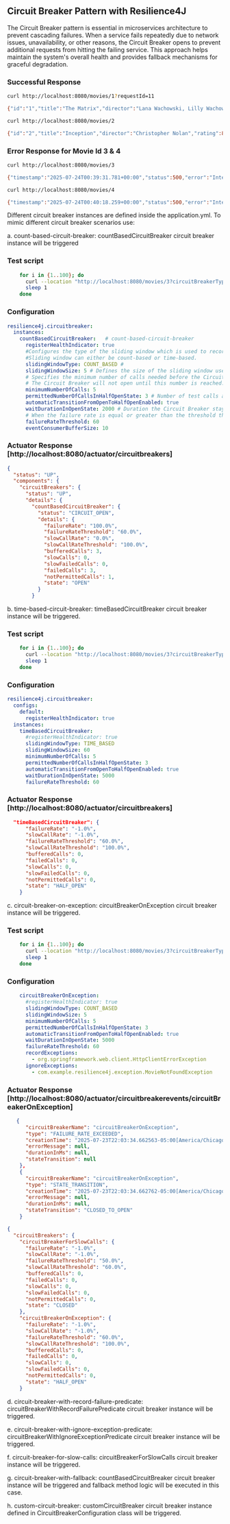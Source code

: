 ## Circuit Breaker Pattern with Resilience4J
The Circuit Breaker pattern is essential in microservices architecture to prevent cascading failures. 
When a service fails repeatedly due to network issues, unavailability, or other reasons, 
the Circuit Breaker opens to prevent additional requests from hitting the failing service. 
This approach helps maintain the system's overall health and provides fallback mechanisms for graceful degradation.

### Successful Response 

```bash
curl http://localhost:8080/movies/1?requestId=11

{"id":"1","title":"The Matrix","director":"Lana Wachowski, Lilly Wachowski","rating":8.7}
```
```bash
curl http://localhost:8080/movies/2

{"id":"2","title":"Inception","director":"Christopher Nolan","rating":8.8}
```

### Error Response for Movie Id 3 & 4
```bash
curl http://localhost:8080/movies/3

{"timestamp":"2025-07-24T00:39:31.781+00:00","status":500,"error":"Internal Server Error","path":"/movies/3"}
```

```bash
curl http://localhost:8080/movies/4

{"timestamp":"2025-07-24T00:40:18.259+00:00","status":500,"error":"Internal Server Error","path":"/movies/4"}
```

Different circuit breaker instances are defined inside the application.yml. To mimic different circuit breaker scenarios use:

a. count-based-circuit-breaker: countBasedCircuitBreaker circuit breaker instance will be triggered

### Test script
```bash
    for i in {1..100}; do
      curl --location "http://localhost:8080/movies/3?circuitBreakerType=count-based-circuit-breaker&requestId=$i"
      sleep 1
    done
```

### Configuration
```yaml
resilience4j.circuitbreaker:
  instances:
    countBasedCircuitBreaker:   # count-based-circuit-breaker
      registerHealthIndicator: true
      #Configures the type of the sliding window which is used to record the outcome of calls when the CircuitBreaker is closed.
      #Sliding window can either be count-based or time-based.      
      slidingWindowType: COUNT_BASED # 
      slidingWindowSize: 5 # Defines the size of the sliding window used for calculating the failure rate. It can be count-based or time-based.
      # Specifies the minimum number of calls needed before the Circuit Breaker begins calculating the failure rate.
      # The Circuit Breaker will not open until this number is reached.
      minimumNumberOfCalls: 5
      permittedNumberOfCallsInHalfOpenState: 3 # Number of test calls allowed in the half-open state to determine if the Circuit Breaker should close again.
      automaticTransitionFromOpenToHalfOpenEnabled: true
      waitDurationInOpenState: 2000 # Duration the Circuit Breaker stays in the open state before transitioning to the half-open state.
      # When the failure rate is equal or greater than the threshold the CircuitBreaker transitions to open and starts short-circuiting calls
      failureRateThreshold: 60
      eventConsumerBufferSize: 10 
```

### Actuator Response [http://localhost:8080/actuator/circuitbreakers]
```json
{
  "status": "UP",
  "components": {
    "circuitBreakers": {
      "status": "UP",
      "details": {
        "countBasedCircuitBreaker": {
          "status": "CIRCUIT_OPEN",
          "details": {
            "failureRate": "100.0%",
            "failureRateThreshold": "60.0%",
            "slowCallRate": "0.0%",
            "slowCallRateThreshold": "100.0%",
            "bufferedCalls": 3,
            "slowCalls": 0,
            "slowFailedCalls": 0,
            "failedCalls": 3,
            "notPermittedCalls": 1,
            "state": "OPEN"
          }
        }

```

b. time-based-circuit-breaker: timeBasedCircuitBreaker circuit breaker instance will be triggered.

### Test script
```bash
    for i in {1..100}; do
      curl --location "http://localhost:8080/movies/3?circuitBreakerType=time-based-circuit-breaker&requestId=$i"
      sleep 1
    done
```
### Configuration  
```yaml
resilience4j.circuitbreaker:
  configs:
    default:
      registerHealthIndicator: true
  instances:
    timeBasedCircuitBreaker:
      #registerHealthIndicator: true
      slidingWindowType: TIME_BASED
      slidingWindowSize: 60
      minimumNumberOfCalls: 5
      permittedNumberOfCallsInHalfOpenState: 3
      automaticTransitionFromOpenToHalfOpenEnabled: true
      waitDurationInOpenState: 5000
      failureRateThreshold: 60
```

### Actuator Response [http://localhost:8080/actuator/circuitbreakers]
```json
  "timeBasedCircuitBreaker": {
      "failureRate": "-1.0%",
      "slowCallRate": "-1.0%",
      "failureRateThreshold": "60.0%",
      "slowCallRateThreshold": "100.0%",
      "bufferedCalls": 0,
      "failedCalls": 0,
      "slowCalls": 0,
      "slowFailedCalls": 0,
      "notPermittedCalls": 0,
      "state": "HALF_OPEN"
    }
```

c. circuit-breaker-on-exception: circuitBreakerOnException circuit breaker instance will be triggered.


### Test script
```bash
    for i in {1..100}; do
      curl --location "http://localhost:8080/movies/3?circuitBreakerType=circuit-breaker-on-exception&requestId=$i"
      sleep 1
    done
```


### Configuration
```yaml
    circuitBreakerOnException:
      #registerHealthIndicator: true
      slidingWindowType: COUNT_BASED
      slidingWindowSize: 5
      minimumNumberOfCalls: 5
      permittedNumberOfCallsInHalfOpenState: 3
      automaticTransitionFromOpenToHalfOpenEnabled: true
      waitDurationInOpenState: 5000
      failureRateThreshold: 60
      recordExceptions:
        - org.springframework.web.client.HttpClientErrorException
      ignoreExceptions:
        - com.example.resilience4j.exception.MovieNotFoundException
```

### Actuator Response [http://localhost:8080/actuator/circuitbreakerevents/circuitBreakerOnException]

```json
   {
      "circuitBreakerName": "circuitBreakerOnException",
      "type": "FAILURE_RATE_EXCEEDED",
      "creationTime": "2025-07-23T22:03:34.662563-05:00[America/Chicago]",
      "errorMessage": null,
      "durationInMs": null,
      "stateTransition": null
    },
    {
      "circuitBreakerName": "circuitBreakerOnException",
      "type": "STATE_TRANSITION",
      "creationTime": "2025-07-23T22:03:34.662762-05:00[America/Chicago]",
      "errorMessage": null,
      "durationInMs": null,
      "stateTransition": "CLOSED_TO_OPEN"
    }

```

```json
{
  "circuitBreakers": {
    "circuitBreakerForSlowCalls": {
      "failureRate": "-1.0%",
      "slowCallRate": "-1.0%",
      "failureRateThreshold": "50.0%",
      "slowCallRateThreshold": "60.0%",
      "bufferedCalls": 0,
      "failedCalls": 0,
      "slowCalls": 0,
      "slowFailedCalls": 0,
      "notPermittedCalls": 0,
      "state": "CLOSED"
    },
    "circuitBreakerOnException": {
      "failureRate": "-1.0%",
      "slowCallRate": "-1.0%",
      "failureRateThreshold": "60.0%",
      "slowCallRateThreshold": "100.0%",
      "bufferedCalls": 0,
      "failedCalls": 0,
      "slowCalls": 0,
      "slowFailedCalls": 0,
      "notPermittedCalls": 0,
      "state": "HALF_OPEN"
    }


```

d. circuit-breaker-with-record-failure-predicate: circuitBreakerWithRecordFailurePredicate circuit breaker instance will be triggered.

e. circuit-breaker-with-ignore-exception-predicate: circuitBreakerWithIgnoreExceptionPredicate circuit breaker instance will be triggered.

f. circuit-breaker-for-slow-calls: circuitBreakerForSlowCalls circuit breaker instance will be triggered.

g. circuit-breaker-with-fallback: countBasedCircuitBreaker circuit breaker instance will be triggered and fallback method logic will be executed in this case.

h. custom-circuit-breaker: customCircuitBreaker circuit breaker instance defined in CircuitBreakerConfiguration class will be triggered.